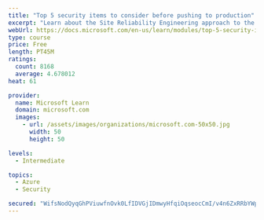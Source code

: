 ```yaml
---
title: "Top 5 security items to consider before pushing to production"
excerpt: "Learn about the Site Reliability Engineering approach to the challenge of assuring reliability and gain a better understanding of why it matters."
webUrl: https://docs.microsoft.com/en-us/learn/modules/top-5-security-items-to-consider/
type: course
price: Free
length: PT45M
ratings:
  count: 8168
  average: 4.678012
heat: 61

provider:
  name: Microsoft Learn
  domain: microsoft.com
  images:
    - url: /assets/images/organizations/microsoft.com-50x50.jpg
      width: 50
      height: 50

levels:
  - Intermediate

topics:
  - Azure
  - Security

secured: "WifsNodQyqGhPViuwfnOvk0LfIDVGjIDmwyHfqiOqseocCmI/v4n6ZxRRbYWpWJ/RlOt5FxpiJRok6H/VZgE84GGDHMtu4zAWGKRYu/7GH8GnYMtl1f47rsOZyL/ovldgl7K58SOXED5qUIqoTu+aulyFIjp6GHWhFbai0o2ievDCiamX1XhoiK4jdvQT232RQ/wOHcIYpy/Xbm0OiBTicoXgiMwr1Z8wjE49sososlmn7lUgMcmtxkPuR8eltOv1QX9wQcLKS+JTvqBTBhoVkgkGL/X5FZoqVLJwbzxS7y+mvgKZTtbJ/DracfgFgU9C+6v88KqwMVFEqJ0l78L4xPpSrac2DysOwXsu91KWI/qVwQwMYi+7/7yXLwF0Y7aO5i7/Du+SxASM20xWjrnOSvQYbCEDnADWnlJ444HU+4=;50O5DsaZgEG4VO/QwS/pog=="
---
```


